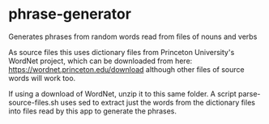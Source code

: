 # phrase-generator
Generates phrases from random words read from files of nouns and verbs

As source files this uses dictionary files from Princeton University's WordNet project, which can be downloaded from here:
https://wordnet.princeton.edu/download although other files of source words will work too.

If using a download of WordNet, unzip it to this same folder. A script parse-source-files.sh uses sed to extract just the words from the dictionary files into files read by this app to generate the phrases.
